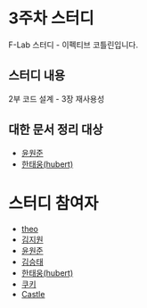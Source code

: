 # 3주차 스터디

F-Lab 스터디 - 이펙티브 코틀린입니다.

## 스터디 내용
2부 코드 설계 - 3장 재사용성

## 대한 문서 정리 대상
- [윤원준](https://github.com/gamzagamza)
- [한태웅(hubert)](https://github.com/f-lab-hubert)

# 스터디 참여자
- [theo](https://github.com/theo-f-lab)
- [김지원](https://github.com/jiwondev)
- [윤원준](https://github.com/gamzagamza)
- [김승태](https://github.com/soongjamm)
- [한태웅(hubert)](https://github.com/f-lab-hubert)
- [쿠키](https://github.com/hello-jiwon)
- [Castle](https://github.com/minseongkimdev)
